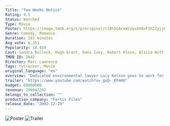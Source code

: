 ```yaml
---
Title: "Two Weeks Notice"
Rating: 4.5
Status: Watched
Type: Movie
Poster: https://image.tmdb.org/t/p/original/r18hSGAcxWiUysbX6nFShIZyjjP.jpg
Genre: Comedy, Romance
Duration: 101 minutes
Avg vote: 6.351
Popularity: 18.434
Cast: Sandra Bullock, Hugh Grant, Dana Ivey, Robert Klein, Alicia Witt, Heather Burns, David Haig, Dorian Missick, Joseph Badalucco Jr., Jonathan Dokuchitz
TMDB ID: 2642
Director: Marc Lawrence
Tags: tvtracker, Movie
original_language: "en"
overview: "Dedicated environmental lawyer Lucy Kelson goes to work for billionaire George Wade as part of a deal to preserve a community center. Indecisive and weak-willed George grows dependent on Lucy's guidance on everything from legal matters to clothing. Exasperated, Lucy gives notice and picks Harvard graduate June Carter as her replacement. As Lucy's time at the firm nears an end, she grows jealous of June and has second thoughts about leaving George."
trailer: "https://www.youtube.com/watch?v=_guQ-_EFmHU"
budget: 60000000
revenue: 199043242
belongs_to_collection: ""
production_company: "Fortis Films"
release_date: "2002-12-19"
---
```


![Poster](https://image.tmdb.org/t/p/original/r18hSGAcxWiUysbX6nFShIZyjjP.jpg)
![Trailer](https://www.youtube.com/watch?v=_guQ-_EFmHU)